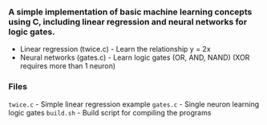 ### A simple implementation of basic machine learning concepts using C, including linear regression and neural networks for logic gates.

- Linear regression (twice.c) - Learn the relationship y = 2x
- Neural networks (gates.c) - Learn logic gates (OR, AND, NAND) (XOR requires more than 1 neuron)

### Files

`twice.c` - Simple linear regression example
`gates.c` - Single neuron learning logic gates
`build.sh` - Build script for compiling the programs
